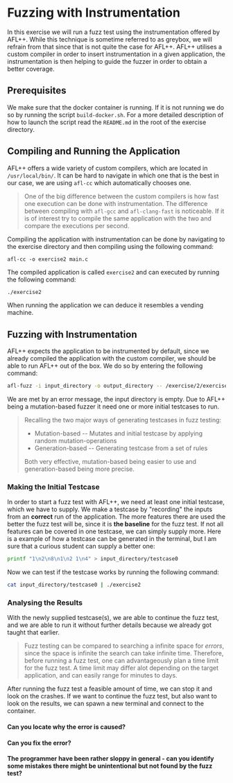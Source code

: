 # Fuzzing with Instrumentation
In this exercise we will run a fuzz test using the instrumentation offered by AFL++. While this technique is sometime referred to as greybox, we will refrain from that since that is not quite the case for AFL++. AFL++ utilises a custom compiler in order to insert instrumentation in a given application, the instrumentation is then helping to guide the fuzzer in order to obtain a better coverage.

## Prerequisites
We make sure that the docker container is running. If it is not running we do so by running the script `build-docker.sh`. For a more detailed description of how to launch the script read the `README.md` in the root of the exercise directory.

## Compiling and Running the Application
AFL++ offers a wide variety of custom compilers, which are located in `/usr/local/bin/`. It can be hard to navigate in which one that is the best in our case, we are using `afl-cc` which automatically chooses one.
> One of the big difference between the custom compilers is how fast one execution can be done with instrumentation. The difference between compiling with `afl-gcc` and `afl-clang-fast` is noticeable. If it is of interest try to compile the same application with the two and compare the executions per second.

Compiling the application with instrumentation can be done by navigating to the exercise directory and then compiling using the following command:
```shell
afl-cc -o exercise2 main.c
```
The compiled application is called `exercise2` and can executed by running the following command:
```bash
./exercise2
```
When running the application we can deduce it resembles a vending machine.

## Fuzzing with Instrumentation
AFL++ expects the application to be instrumented by default, since we already compiled the application with the custom compiler, we should be able to run AFL++ out of the box. We do so by entering the following command:
```bash
afl-fuzz -i input_directory -o output_directory -- /exercise/2/exercise2
```
We are met by an error message, the input directory is empty. Due to AFL++ being a mutation-based fuzzer it need one or more initial testcases to run.
> Recalling the two major ways of generating testcases in fuzz testing:
> - Mutation-based -- Mutates and initial testcase by applying random mutation-operations
> - Generation-based -- Generating testcase from a set of rules
> 
> Both very effective, mutation-based being easier to use and generation-based being more precise.

### Making the Initial Testcase
In order to start a fuzz test with AFL++, we need at least one initial testcase, which we have to supply. We make a testcase by "recording" the inputs from an **correct** run of the application. The more features there are used the better the fuzz test will be, since it is **the baseline** for the fuzz test. If not all features can be covered in one testcase, we can simply supply more. Here is a example of how a testcase can be generated in the terminal, but I am sure that a curious student can supply a better one:
```bash
printf "1\n2\n8\n1\n2 1\n4" > input_directory/testcase0
```
Now we can test if the testcase works by running the following command:
```bash
cat input_directory/testcase0 | ./exercise2
```

### Analysing the Results
With the newly supplied testcase(s), we are able to continue the fuzz test, and we are able to run it without further details because we already got taught that earlier. 
> Fuzz testing can be compared to searching a infinite space for *errors*, since the space is infinite the search can take infinite time. Therefore, before running a fuzz test, one can advantageously plan a time limit for the fuzz test. A time limit may differ alot depending on the target application, and can easily range for minutes to days.

After running the fuzz test a feasible amount of time, we can stop it and look on the crashes. If we want to continue the fuzz test, but also want to look on the results, we can spawn a new terminal and connect to the container. 

#### Can you locate why the error is caused?

#### Can you fix the error? 

#### The programmer have been rather sloppy in general - can you identify some mistakes there might be unintentional but not found by the fuzz test?